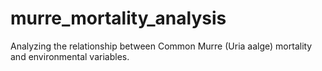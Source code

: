 # murre_mortality_analysis
Analyzing the relationship between Common Murre (Uria aalge) mortality and environmental variables.
